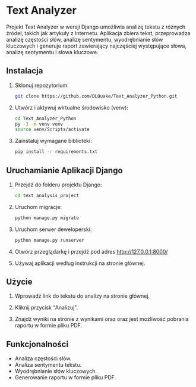 # Text Analyzer

Projekt Text Analyzer w wersji Django umożliwia analizę tekstu z różnych źródeł, takich jak artykuły z Internetu. Aplikacja zbiera tekst, przeprowadza analizę częstości słów, analizę sentymentu, wyodrębnianie słów kluczowych i generuje raport zawierający najczęściej występujące słowa, analizę sentymentu i słowa kluczowe.

## Instalacja

1. Sklonuj repozytorium:

   ```bash
   git clone https://github.com/DLQuake/Text_Analyzer_Python.git
   ```

2. Utwórz i aktywuj wirtualne środowisko (venv):

   ```bash
   cd Text_Analyzer_Python
   py -3 -m venv venv
   source venv/Scripts/activate
   ```

3. Zainstaluj wymagane biblioteki:

   ```bash
   pip install -r requirements.txt
   ```

## Uruchamianie Aplikacji Django

1. Przejdź do folderu projektu Django:

   ```bash
   cd text_analysis_project
   ```

2. Uruchom migracje:

   ```bash
   python manage.py migrate
   ```

3. Uruchom serwer deweloperski:

   ```bash
   python manage.py runserver
   ```

4. Otwórz przeglądarkę i przejdź pod adres http://127.0.0.1:8000/

5. Używaj aplikacji według instrukcji na stronie głównej.

## Użycie

1. Wprowadź link do tekstu do analizy na stronie głównej.

2. Kliknij przycisk "Analizuj".

3. Znajdź wyniki na stronie z wynikami oraz oraz jest możliwość pobrania raportu w formie pliku PDF.

## Funkcjonalności

- Analiza częstości słów.
- Analiza sentymentu tekstu.
- Wyodrębnianie słów kluczowych.
- Generowanie raportu w formie pliku PDF.